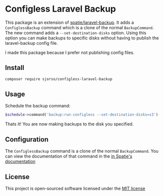 # Configless Laravel Backup
This package is an extension of [spatie/laravel-backup](https://github.com/spatie/laravel-backup). It adds a `ConfiglessBackup` command which is a clone of the normal `BackupCommand`. The new command adds a `--set-destination-disks` option. Using this option you can make backups to specific disks without having to publish the laravel-backup config file.

I made this package because I prefer not publishing config files.

## Install
```bash
composer require sjorso/configless-laravel-backup
```

## Usage
Schedule the backup command:
```php
$schedule->command('backup:run-configless --set-destination-disks=s3')->dailyAt('01:00');
```
Thats it! You are now making backups to the disk you specified.

## Configuration
The `ConfiglessBackup` command is a clone of the normal `BackupCommand`. You can view the documentation of that command in the [in Spatie's documentation](https://docs.spatie.be/laravel-backup/v5/taking-backups/overview#taking-backups)




## License

This project is open-sourced software licensed under the [MIT license](http://opensource.org/licenses/MIT)
